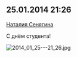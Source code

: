 ## 25.01.2014 21:26

[Наталия Сенягина](https://vk.com/id33862652)

С днём студента!

![2014_01_25---21_26.jpg](2014_01_25---21_26.jpg)
